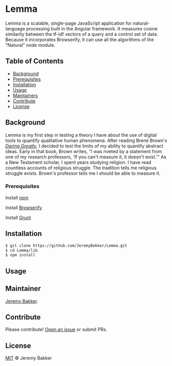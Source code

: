 # Lemma

Lemma is a scalable, single-page JavaScript application for natural-language processing built in the Angular framework. It measures cosine similarity between the tf-idf vectors of a query and a control set of data. Because it incorporates Browserify, it can use all the algorithms of the "Natural" node module. 


## Table of Contents

- [Background](#background)
- [Prerequisites](#prerequisites)
- [Installation](#installation)
- [Usage](#usage)
- [Maintainers](#maintainers)
- [Contribute](#contribute)
- [License](#license)

## Background

Lemma is my first step in testing a theory I have about the use of digital tools to quantify qualitative human phenomena. After reading Bren&#233; Brown's [_Daring Greatly_](https://www.amazon.com/Daring-Greatly-Courage-Vulnerable-Transforms/dp/1592408419/ref=sr_1_1?s=books&ie=UTF8&qid=1484430978&sr=1-1&keywords=daring+greatly), I decided to test the limits of my ability to quantify abstract ideas. Early in that book, Brown writes, "I was riveted by a statement from one of my research professors, 'If you can't measure it, it doesn't exist.'" As a New Testament scholar, I spent years studying religion. I have read countless accounts of religious struggle. The tradition tells me religious struggle exists. Brown's professor tells me I should be able to measure it. 


### Prerequisites

Install [npm](https://www.npmjs.com/)

Install [Browserify](http://browserify.org/)

Install [Grunt](https://gruntjs.com/getting-started)

## Installation
```sh
$ git clone https://github.com/JeremyBakker/Lemma.git
$ cd Lemma/lib
$ npm install
```

## Usage



## Maintainer

[Jeremy Bakker](https://github.com/JeremyBakker).

## Contribute

Please contribute! [Open an issue](https://github.com/JeremyBakker/Lemma/issues/new) or submit PRs.


## License

[MIT](LICENSE) © Jeremy Bakker
